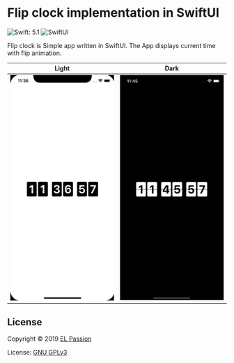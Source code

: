 # Flip clock implementation in SwiftUI

![Swift: 5.1](https://img.shields.io/badge/Swift-5.1-blue.svg)
![SwiftUI](https://img.shields.io/badge/UI_framework-SwiftUI-green.svg)

Flip clock is Simple app written in SwiftUI. The App displays current time with flip animation.

|Light|Dark|
|:-:|:-:|
|![Light_preview](Gifs/flip_clock_light.gif)|![Dark_preview](Gifs/flip_clock_dark.gif)|

## License

Copyright © 2019 [EL Passion](https://www.elpassion.com)

License: [GNU GPLv3](LICENSE)
